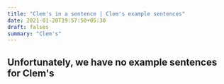 ```yaml
---
title: "Clem's in a sentence | Clem's example sentences"
date: 2021-01-20T19:57:50+05:30
draft: falses
summary: "Clem's"
---
```

## Unfortunately, we have no example sentences for Clem's                 

